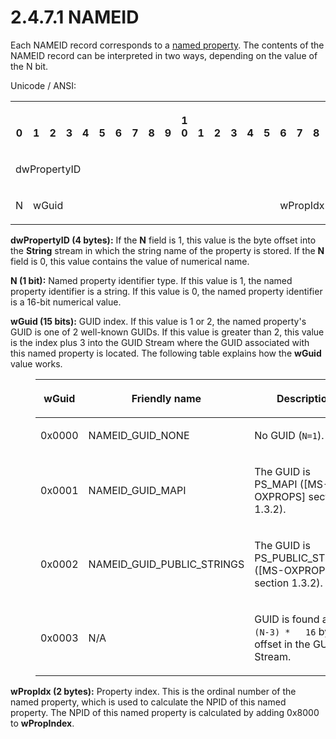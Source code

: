 <html dir="LTR" xmlns:mshelp="http://msdn.microsoft.com/mshelp" xmlns:ddue="http://ddue.schemas.microsoft.com/authoring/2003/5" xmlns:xlink="http://www.w3.org/1999/xlink" xmlns:tool="http://www.microsoft.com/tooltip">
    <head>
        <meta http-equiv="Content-Type" content="text/html; CHARSET=utf-8"></meta>
        <meta name="save" content="history"></meta>
        <title>2.4.7.1 NAMEID</title>
        <xml>
            <mshelp:toctitle title="2.4.7.1 NAMEID"></mshelp:toctitle>
            <mshelp:rltitle title="[MS-PST]: NAMEID"></mshelp:rltitle>
            <mshelp:keyword index="A" term="0d6b4781-92c5-4d49-b24b-b783557098d1"></mshelp:keyword>
            <mshelp:attr name="DCSext.ContentType" value="open specification"></mshelp:attr>
            <mshelp:attr name="AssetID" value="0d6b4781-92c5-4d49-b24b-b783557098d1"></mshelp:attr>
            <mshelp:attr name="TopicType" value="kbRef"></mshelp:attr>
            <mshelp:attr name="DCSext.Title" value="[MS-PST]: NAMEID" />
        </xml>
    </head>
    <body>
        <div id="header">
            <h1 class="heading">2.4.7.1 NAMEID</h1>
        </div>
        <div id="mainSection">
            <div id="mainBody">
                <div id="allHistory" class="saveHistory"></div>
                <div id="sectionSection0" class="section" name="collapseableSection">
                    

<p>Each NAMEID record corresponds to a <a href="08220cc9-69b1-4072-a2e7-2a0ff201d505.htm#gt_e6245def-e67d-4ab2-8c7d-04863b1c1063">named property</a>. The
contents of the NAMEID record can be interpreted in two ways, depending on the
value of the N bit.</p>

<p>Unicode / ANSI:</p>

<table>
 <tr>
  <th><p><br>0</p></th>
  <th><p><br>1</p></th>
  <th><p><br>2</p></th>
  <th><p><br>3</p></th>
  <th><p><br>4</p></th>
  <th><p><br>5</p></th>
  <th><p><br>6</p></th>
  <th><p><br>7</p></th>
  <th><p><br>8</p></th>
  <th><p><br>9</p></th>
  <th><p>1<br>0</p></th>
  <th><p><br>1</p></th>
  <th><p><br>2</p></th>
  <th><p><br>3</p></th>
  <th><p><br>4</p></th>
  <th><p><br>5</p></th>
  <th><p><br>6</p></th>
  <th><p><br>7</p></th>
  <th><p><br>8</p></th>
  <th><p><br>9</p></th>
  <th><p>2<br>0</p></th>
  <th><p><br>1</p></th>
  <th><p><br>2</p></th>
  <th><p><br>3</p></th>
  <th><p><br>4</p></th>
  <th><p><br>5</p></th>
  <th><p><br>6</p></th>
  <th><p><br>7</p></th>
  <th><p><br>8</p></th>
  <th><p><br>9</p></th>
  <th><p>3<br>0</p></th>
  <th><p><br>1</p></th>
 </tr>
 <tr>
  <td colspan="32">
  <p>dwPropertyID</p>
  </td>
 </tr>
 <tr>
  <td>
  <p>N</p>
  </td>
  <td colspan="15">
  <p>wGuid</p>
  </td>
  <td colspan="16">
  <p>wPropIdx</p>
  </td>
 </tr>
</table>

<p><b>dwPropertyID (4 bytes):</b> If the <b>N</b> field
is 1, this value is the byte offset into the <b>String</b> stream in which the
string name of the property is stored. If the <b>N </b>field is 0, this value
contains the value of numerical name.</p>

<p><b>N (1 bit):</b> Named property identifier type. If
this value is 1, the named property identifier is a string. If this value is 0,
the named property identifier is a 16-bit numerical value.</p>

<p><b>wGuid (15 bits):</b> GUID index. If this value is
1 or 2, the named property's GUID is one of 2 well-known GUIDs. If this value
is greater than 2, this value is the index plus 3 into the GUID Stream where
the GUID associated with this named property is located. The following table
explains how the <b>wGuid</b> value works.</p>

<dl>
<dd>
<table>
 <thead>
  <tr>
   <th>
   <p>wGuid
   </p>
   </th>
   <th>
   <p>Friendly
   name</p>
   </th>
   <th>
   <p>Description</p>
   </th>
  </tr>
 </thead>
 <tr>
  <td>
  <p>0x0000</p>
  </td>
  <td>
  <p>NAMEID_GUID_NONE</p>
  </td>
  <td>
  <p>No
  GUID (<code>N=1</code>).</p>
  </td>
 </tr>
 <tr>
  <td>
  <p>0x0001</p>
  </td>
  <td>
  <p>NAMEID_GUID_MAPI</p>
  </td>
  <td>
  <p>The
  GUID is PS_MAPI (<mshelp:link keywords="f6ab1613-aefe-447d-a49c-18217230b148" tabindex="0">[MS-OXPROPS]</mshelp:link>
  section <mshelp:link keywords="cc9d955b-1492-47de-9dce-5bdea80a3323" tabindex="0">1.3.2</mshelp:link>).</p>
  </td>
 </tr>
 <tr>
  <td>
  <p>0x0002</p>
  </td>
  <td>
  <p>NAMEID_GUID_PUBLIC_STRINGS</p>
  </td>
  <td>
  <p>The
  GUID is PS_PUBLIC_STRINGS ([MS-OXPROPS] section 1.3.2).</p>
  </td>
 </tr>
 <tr>
  <td>
  <p>0x0003</p>
  </td>
  <td>
  <p>N/A</p>
  </td>
  <td>
  <p>GUID
  is found at the <code>(N-3) *   16</code> byte offset in the GUID Stream.</p>
  </td>
 </tr>
</table>
</dd></dl>

<p><b>wPropIdx (2 bytes):</b> Property index. This is the
ordinal number of the named property, which is used to calculate the NPID of
this named property. The NPID of this named property is calculated by adding
0x8000 to <b>wPropIndex</b>.</p>
                </div>
            </div>
        </div>
    </body>
</html>